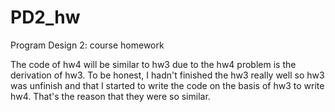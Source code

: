 # PD2_hw
Program Design 2:  course homework

The code of hw4 will be similar to hw3 due to the hw4 problem is the derivation of hw3.
To be honest, I hadn't finished the hw3 really well so hw3 was unfinish and that I started to write the code on the basis of hw3 to write hw4. That's the reason that they were so similar.
